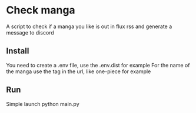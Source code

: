 # Check manga

A script to check if a manga you like is out in flux rss and generate a message to discord

## Install

You need to create a .env file, use the .env.dist for example
For the name of the manga use the tag in the url, like one-piece for example

## Run

Simple launch python main.py

